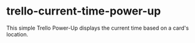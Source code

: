 # trello-current-time-power-up
This simple Trello Power-Up displays the current time based on a card's location.



